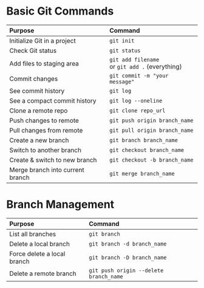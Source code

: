 # Basic Git Commands
| Purpose | Command |
|:--------|:--------|
| Initialize Git in a project | `git init` |
| Check Git status | `git status` |
| Add files to staging area | `git add filename` <br> or `git add .` (everything) |
| Commit changes | `git commit -m "your message"` |
| See commit history | `git log` |
| See a compact commit history | `git log --oneline` |
| Clone a remote repo | `git clone repo_url` |
| Push changes to remote | `git push origin branch_name` |
| Pull changes from remote | `git pull origin branch_name` |
| Create a new branch | `git branch branch_name` |
| Switch to another branch | `git checkout branch_name` |
| Create & switch to new branch | `git checkout -b branch_name` |
| Merge branch into current branch | `git merge branch_name` |


# Branch Management
| Purpose | Command |
|:--------|:--------|
| List all branches | `git branch` |
| Delete a local branch | `git branch -d branch_name` |
| Force delete a local branch | `git branch -D branch_name` |
| Delete a remote branch | `git push origin --delete branch_name` |
